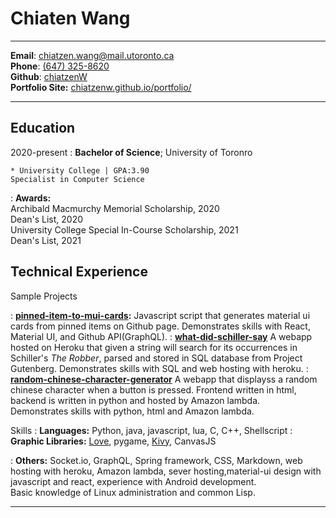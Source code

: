 Chiaten Wang
===========================================================
<hr/>

**Email**:          [chiatzen.wang@mail.utoronto.ca](mailto:chiatzen.wang@mail.utoronto.ca)  
**Phone**:          [(647) 325-8620](tel:+quit:+1+647+325+8620)    
**Github**:         [chiatzenW](https://github.com/ChiatzenW)   
**Portfolio Site:** [ chiatzenw.github.io/portfolio/](chiatzenw.github.io/portfolio/)
<hr/>

Education
-------

2020-present
:   **Bachelor of Science**; University of Toronro

    * University College | GPA:3.90  
    Specialist in Computer Science
: **Awards:**   
     Archibald Macmurchy Memorial Scholarship, 2020  
     Dean's List, 2020  
     University College Special In-Course Scholarship, 2021  
     Dean's List, 2021  

Technical Experience
--------------------

Sample Projects

:   **[pinned-item-to-mui-cards](https://github.com/ChiatzenW/pinnedItems_to_mui_cards):**
Javascript script that generates  material ui cards from pinned items on Github page. 
Demonstrates skills with React, Material UI, and Github API(GraphQL).
:  **[what-did-schiller-say](https://github.com/ChiatzenW/what-did-schiller-say)**
     A webapp hosted on Heroku that given a string will search for its occurrences in Schiller's *The Robber*, parsed and stored in SQL database from Project Gutenberg. 
     Demonstrates skills with SQL and web hosting with heroku.
:  **[random-chinese-character-generator](https://github.com/ChiatzenW/random-chinese-character-generater)**
    A webapp that displayss a random chinese character when a button is pressed. Frontend written in html, backend is written in python and hosted by Amazon lambda.   
    Demonstrates skills with python, html and Amazon lambda.


    



Skills
:   **Languages:** 
    Python, java, javascript, lua, C, C++, Shellscript
:   **Graphic Libraries:**
    [Love](https://love2d.org/), pygame, [Kivy](https://kivy.org/#home), CanvasJS 

:   **Others:**
    Socket.io, GraphQL, Spring framework, CSS, Markdown, web hosting with heroku, Amazon lambda, sever hosting,material-ui design with javascript and react, experience with Android development.  
    Basic knowledge of Linux administration and common Lisp.



----
